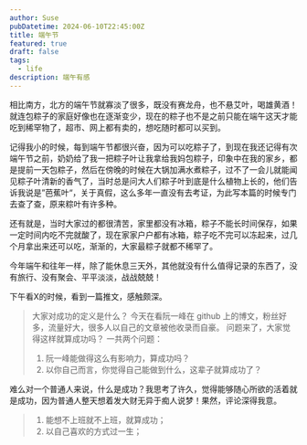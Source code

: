 ```yaml
---
author: Suse
pubDatetime: 2024-06-10T22:45:00Z
title: 端午节
featured: true
draft: false
tags:
  - life
description: 端午有感
---
```


相比南方，北方的端午节就寡淡了很多，既没有赛龙舟，也不悬艾叶，喝雄黄酒！就连包粽子的家庭好像也在逐渐变少，现在的粽子也不是之前只能在端午这天才能吃到稀罕物了，超市、网上都有卖的，想吃随时都可以买到。

记得我小的时候，每到端午节都很兴奋，因为可以吃粽子了，到现在我还记得有次端午节之前，奶奶给了我一把粽子叶让我拿给我妈包粽子，印象中在我的家乡，都是提前一天包粽子，然后在傍晚的时候在大锅加满水煮粽子，过不了一会儿就能闻见粽子叶清新的香气了，当时总是问大人们粽子叶到底是什么植物上长的，他们告诉我说是”芭蕉叶“，关于真假，这么多年一直没有去考证，为此写本篇的时候专门去查了查，原来粽叶有许多种。

还有就是，当时大家过的都很清苦，家里都没有冰箱，粽子不能长时间保存，如果一定时间内吃不完就酸了，现在家家户户都有冰箱，粽子吃不完可以冻起来，过几个月拿出来还可以吃，渐渐的，大家最粽子就都不稀罕了。

今年端午和往年一样，除了能休息三天外，其他就没有什么值得记录的东西了，没有旅行、没有聚会、平平淡淡，战战兢兢！

下午看X的时候，看到一篇推文，感触颇深。

> 大家对成功的定义是什么？ 
> 今天在看阮一峰在 github 上的博文，粉丝好多，流量好大，很多人以自己的文章被他收录而自豪。 
> 问题来了，大家觉得这样就算成功吗？
>  一共两个问题： 
>  1. 阮一峰能做得这么有影响力，算成功吗？
>  2. 以你自己而言，你觉得自己能做到什么，这辈子就算成功了？

难么对一个普通人来说，什么是成功？我思考了许久，觉得能够随心所欲的活着就是成功，因为普通人整天想着发大财无异于痴人说梦！果然，评论深得我意。

> 1. 能想不上班就不上班，就算成功；
> 2. 以自己喜欢的方式过一生；
